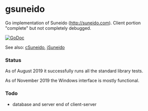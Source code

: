 gsuneido
========
Go implementation of Suneido (http://suneido.com). Client portion "complete" but not completely debugged.

[![GoDoc](https://godoc.org/github.com/apmckinlay/gsuneido?status.png)](https://godoc.org/github.com/apmckinlay/gsuneido)

See also: [cSuneido](https://github.com/apmckinlay/csuneido), [jSuneido](https://github.com/apmckinlay/jsuneido)

### Status

As of August 2019 it successfully runs all the standard library tests.

As of November 2019 the Windows interface is mostly functional.

### Todo

- database and server end of client-server
